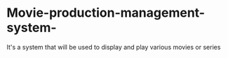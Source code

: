 # Movie-production-management-system-
It's a system that will be used to display and play various movies or series
